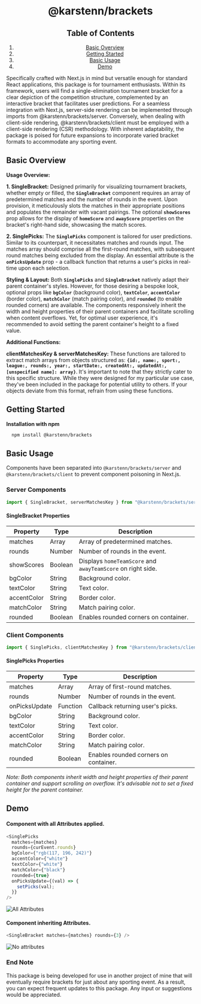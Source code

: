 <div align="center">

# @karstenn/brackets

## Table of Contents

1. [Basic Overview](#basic-overview)
2. [Getting Started](#getting-started)
3. [Basic Usage](#basic-usage)
4. [Demo](#demo)

</div>

Specifically crafted with Next.js in mind but versatile enough for standard React applications, this package is for tournament enthusiasts. Within its framework, users will find a single-elimination tournament bracket for a clear depiction of the competition structure, complemented by an interactive bracket that facilitates user predictions. For a seamless integration with Next.js, server-side rendering can be implemented through imports from @karstenn/brackets/server. Conversely, when dealing with client-side rendering, @karstenn/brackets/client must be employed with a client-side rendering (CSR) methodology. With inherent adaptability, the package is poised for future expansions to incorporate varied bracket formats to accommodate any sporting event.

## Basic Overview

**Usage Overview:**

**1. SingleBracket:**
Designed primarily for visualizing tournament brackets, whether empty or filled, the **`SingleBracket`** component requires an array of predetermined matches and the number of rounds in the event. Upon provision, it meticulously slots the matches in their appropriate positions and populates the remainder with vacant pairings. The optional **`showScores`** prop allows for the display of **`homeScore`** and **`awayScore`** properties on the bracket's right-hand side, showcasing the match scores.

**2. SinglePicks:**
The **`SinglePicks`** component is tailored for user predictions. Similar to its counterpart, it necessitates matches and rounds input. The matches array should comprise all the first-round matches, with subsequent round matches being excluded from the display. An essential attribute is the **`onPicksUpdate`** prop - a callback function that returns a user's picks in real-time upon each selection.

**Styling & Layout:**
Both **`SinglePicks`** and **`SingleBracket`** natively adapt their parent container's styles. However, for those desiring a bespoke look, optional props like **`bgColor`** (background color), **`textColor`**, **`accentColor`** (border color), **`matchColor`** (match pairing color), and **`rounded`** (to enable rounded corners) are available. The components responsively inherit the width and height properties of their parent containers and facilitate scrolling when content overflows. Yet, for optimal user experience, it's recommended to avoid setting the parent container's height to a fixed value.

**Additional Functions:**

**clientMatchesKey & serverMatchesKey:**
These functions are tailored to extract match arrays from objects structured as: **`{id:, name:, sport:, league:, rounds:, year:, startDate:, createdAt:, updatedAt:, [unspecified name]: array}`**. It's important to note that they strictly cater to this specific structure. While they were designed for my particular use case, they've been included in the package for potential utility to others. If your objects deviate from this format, refrain from using these functions.

## Getting Started

**Installation with npm**

```bash
  npm install @karstenn/brackets
```

## Basic Usage

Components have been separated into `@karstenn/brackets/server` and `@karstenn/brackets/client` to prevent component poisoning in Next.js.

### Server Components

```javascript
import { SingleBracket, serverMatchesKey } from "@karstenn/brackets/server";
```

#### SingleBracket Properties

| Property    | Type    | Description                                                 |
| ----------- | ------- | ----------------------------------------------------------- |
| matches     | Array   | Array of predetermined matches.                             |
| rounds      | Number  | Number of rounds in the event.                              |
| showScores  | Boolean | Displays `homeTeamScore` and `awayTeamScore` on right side. |
| bgColor     | String  | Background color.                                           |
| textColor   | String  | Text color.                                                 |
| accentColor | String  | Border color.                                               |
| matchColor  | String  | Match pairing color.                                        |
| rounded     | Boolean | Enables rounded corners on container.                       |

### Client Components

```javascript
import { SinglePicks, clientMatchesKey } from "@karstenn/brackets/client";
```

#### SinglePicks Properties

| Property      | Type     | Description                           |
| ------------- | -------- | ------------------------------------- |
| matches       | Array    | Array of first-round matches.         |
| rounds        | Number   | Number of rounds in the event.        |
| onPicksUpdate | Function | Callback returning user's picks.      |
| bgColor       | String   | Background color.                     |
| textColor     | String   | Text color.                           |
| accentColor   | String   | Border color.                         |
| matchColor    | String   | Match pairing color.                  |
| rounded       | Boolean  | Enables rounded corners on container. |

_Note: Both components inherit width and height properties of their parent container and support scrolling on overflow. It's advisable not to set a fixed height for the parent container._

## Demo

#### Component with all Attributes applied.

```javascript
<SinglePicks
  matches={matches}
  rounds={curEvent.rounds}
  bgColor={"rgb(117, 196, 242)"}
  accentColor={"white"}
  textColor={"white"}
  matchColor={"black"}
  rounded={true}
  onPicksUpdate={(val) => {
    setPicks(val);
  }}
/>
```

![All Attributes](https://i.ibb.co/6stmhzT/All-Attributes.png)

#### Component inheriting Attributes.

```javascript
<SingleBracket matches={matches} rounds={3} />
```

![No attributes](https://i.ibb.co/LN9pWzT/Inherit.png)

### End Note

This package is being developed for use in another project of mine that will eventually require brackets for just about any sporting event. As a result, you can expect frequent updates to this package. Any input or suggestions would be appreciated.
